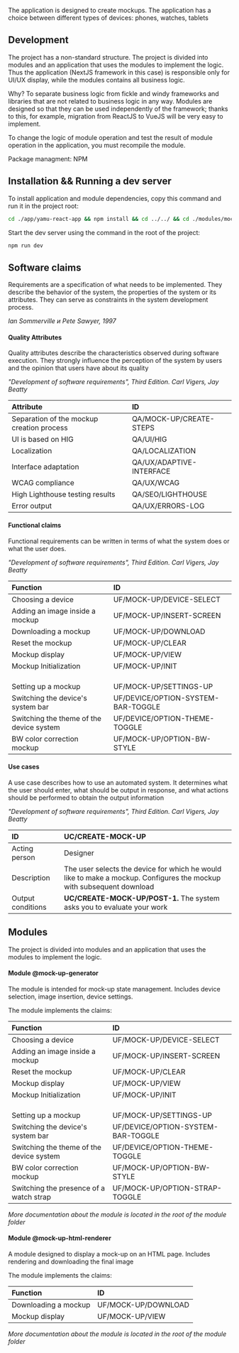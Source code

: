 The application is designed to create mockups. The application has a choice between different types of devices: phones, watches, tablets

## Development

The project has a non-standard structure. The project is divided into modules and an application that uses the modules to implement the logic. Thus the application (NextJS framework in this case) is responsible only for UI/UX display, while the modules contains all business logic.

Why? To separate business logic from fickle and windy frameworks and libraries that are not related to business logic in any way. Modules are designed so that they can be used independently of the framework; thanks to this, for example, migration from ReactJS to VueJS will be very easy to implement.

To change the logic of module operation and test the result of module operation in the application, you must recompile the module.

Package managment: NPM

## Installation && Running a dev server

To install application and module dependencies, copy this command and run it in the project root:

```sh
cd ./app/yamu-react-app && npm install && cd ../../ && cd ./modules/mock-up-html-renderer && npm install && cd ../../ && cd ./modules/mock-up-generator && npm install && cd ../../ && npm install && npm run re-build-modules
```

Start the dev server using the command in the root of the project:

```sh
npm run dev
```

<!-- CLAIMS.md -->

## Software claims

Requirements are a specification of what needs to be implemented. They describe the behavior of the system, the properties of the system or its attributes. They can serve as constraints in the system development process.

_Ian Sommerville и Pete Sawyer, 1997_

#### Quality Attributes

Quality attributes describe the characteristics observed during software execution. They strongly influence the perception of the system by users and the opinion that users have about its quality

_"Development of software requirements", Third Edition. Carl Vigers, Jay Beatty_

| Attribute                                 | ID                       |
| :---------------------------------------- | :----------------------- |
| Separation of the mockup creation process | QA/MOCK-UP/CREATE-STEPS  |
| UI is based on HIG                        | QA/UI/HIG                |
| Localization                              | QA/LOCALIZATION          |
| Interface adaptation                      | QA/UX/ADAPTIVE-INTERFACE |
| WCAG compliance                           | QA/UX/WCAG               |
| High Lighthouse testing results           | QA/SEO/LIGHTHOUSE        |
| Error output                              | QA/UX/ERRORS-LOG         |

#### Functional claims

Functional requirements can be written in terms of what the system does or what the user does.

_"Development of software requirements", Third Edition. Carl Vigers, Jay Beatty_

| Function                                 | ID                                 |
| :--------------------------------------- | :--------------------------------- |
| Choosing a device                        | UF/MOCK-UP/DEVICE-SELECT           |
| Adding an image inside a mockup          | UF/MOCK-UP/INSERT-SCREEN           |
| Downloading a mockup                     | UF/MOCK-UP/DOWNLOAD                |
| Reset the mockup                         | UF/MOCK-UP/CLEAR                   |
| Mockup display                           | UF/MOCK-UP/VIEW                    |
| Mockup Initialization                    | UF/MOCK-UP/INIT                    |
| <br /> Setting up a mockup               | <br /> UF/MOCK-UP/SETTINGS-UP      |
| Switching the device's system bar        | UF/DEVICE/OPTION-SYSTEM-BAR-TOGGLE |
| Switching the theme of the device system | UF/DEVICE/OPTION-THEME-TOGGLE      |
| BW color correction mockup               | UF/MOCK-UP/OPTION-BW-STYLE         |

#### Use cases

A use case describes how to use an automated system. It determines what the user should enter, what should be output in response, and what actions should be performed to obtain the output information

_"Development of software requirements", Third Edition. Carl Vigers, Jay Beatty_

| ID                | UC/CREATE-MOCK-UP                                                                                                    |
| :---------------- | :------------------------------------------------------------------------------------------------------------------- |
| Acting person     | Designer                                                                                                             |
| Description       | The user selects the device for which he would like to make a mockup. Configures the mockup with subsequent download |
| Output conditions | **UC/CREATE-MOCK-UP/POST-1.** The system asks you to evaluate your work                                              |

<!-- END OF CLAIMS.md -->

## Modules

The project is divided into modules and an application that uses the modules to implement the logic.

#### Module @mock-up-generator

The module is intended for mock-up state management. Includes device selection, image insertion, device settings.

The module implements the claims:

| Function                                 | ID                                 |
| :--------------------------------------- | :--------------------------------- |
| Choosing a device                        | UF/MOCK-UP/DEVICE-SELECT           |
| Adding an image inside a mockup          | UF/MOCK-UP/INSERT-SCREEN           |
| Reset the mockup                         | UF/MOCK-UP/CLEAR                   |
| Mockup display                           | UF/MOCK-UP/VIEW                    |
| Mockup Initialization                    | UF/MOCK-UP/INIT                    |
| <br /> Setting up a mockup               | <br /> UF/MOCK-UP/SETTINGS-UP      |
| Switching the device's system bar        | UF/DEVICE/OPTION-SYSTEM-BAR-TOGGLE |
| Switching the theme of the device system | UF/DEVICE/OPTION-THEME-TOGGLE      |
| BW color correction mockup               | UF/MOCK-UP/OPTION-BW-STYLE         |
| Switching the presence of a watch strap  | UF/MOCK-UP/OPTION-STRAP-TOGGLE     |

_More documentation about the module is located in the root of the module folder_

#### Module @mock-up-html-renderer

A module designed to display a mock-up on an HTML page. Includes rendering and downloading the final image

The module implements the claims:

| Function             | ID                  |
| :------------------- | :------------------ |
| Downloading a mockup | UF/MOCK-UP/DOWNLOAD |
| Mockup display       | UF/MOCK-UP/VIEW     |

_More documentation about the module is located in the root of the module folder_
